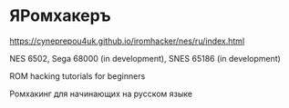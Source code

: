# ЯРомхакеръ

 https://cyneprepou4uk.github.io/iromhacker/nes/ru/index.html
 
 NES 6502, Sega 68000 (in development), SNES 65186 (in development)

 ROM hacking tutorials for beginners

 Ромхакинг для начинающих на русском языке
